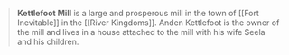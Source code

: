 > **Kettlefoot Mill** is a large and prosperous mill in the town of [[Fort Inevitable]] in the [[River Kingdoms]]. Anden Kettlefoot is the owner of the mill and lives in a house attached to the mill with his wife Seela and his children.







